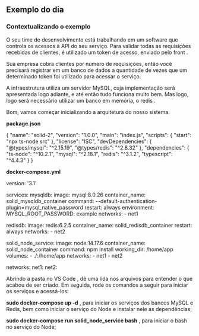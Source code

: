 ## Exemplo do dia

### Contextualizando o exemplo

O seu time de desenvolvimento está trabalhando em um software que controla os acessos à API do seu serviço. Para validar todas as requisições recebidas de clientes, é utilizado um token de acesso, enviado pelo front .

Sua empresa cobra clientes por número de requisições, então você precisará registrar em um banco de dados a quantidade de vezes que um determinado token foi utilizado para acessar o serviço.

A infraestrutura utiliza um servidor MySQL, cuja implementação será apresentada logo adiante, e até então tudo funciona muito bem. Mas logo, logo será necessário utilizar um banco em memória, o redis .

Bom, vamos começar inicializando a arquitetura do nosso sistema.

**package.json**

{
  "name": "solid-2",
  "version": "1.0.0",
  "main": "index.js",
  "scripts": {
    "start": "npx ts-node src"
  },
  "license": "ISC",
  "devDependencies": {
    "@types/mysql": "^2.15.19",
    "@types/redis": "^2.8.32"
  },
  "dependencies": {
    "ts-node": "^10.2.1",
    "mysql": "^2.18.1",
    "redis": "^3.1.2",
    "typescript": "^4.4.3"
  }
}


**docker-compose.yml**

version: '3.1'

services:
  mysqldb:
    image: mysql:8.0.26
    container_name: solid_mysqldb_container
    command: --default-authentication-plugin=mysql_native_password
    restart: always
    environment:
      MYSQL_ROOT_PASSWORD: example
    networks: 
      - net1

  redisdb:
    image: redis:6.2.5
    container_name: solid_redisdb_container
    restart: always
    networks: 
      - net2

  solid_node_service:
    image: node:14.17.6
    container_name: solid_node_container
    command: npm install
    working_dir: /home/app
    volumes:
      - ./:/home/app
    networks: 
      - net1
      - net2

networks: 
  net1:
  net2:

Abrindo a pasta no VS Code , dê uma lida nos arquivos para entender o que acabou de ser criado. Em seguida, rode os comandos a seguir para iniciar os serviços e acessá-los:

**sudo docker-compose up -d** , para iniciar os serviços dos bancos MySQL e Redis, bem como iniciar o serviço do Node e instalar nele as dependências;

**sudo docker-compose run solid_node_service bash** , para iniciar o bash no serviço do Node;